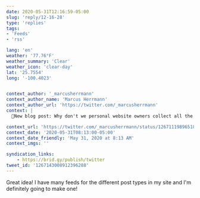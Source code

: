 ```yaml
---
date: 2020-05-31T12:16:59-05:00
slug: 'reply/12-16-28'
type: 'replies'
tags:
- 'Feeds'
- 'rss'

lang: 'en'
weather: '77.76°F'
weather_summary: 'Clear'
weather_icon: 'clear-day'
lat: '25.7554'
long: '-100.4023'


context_author: '_marcusherrmann'
context_author_name: 'Marcus Herrmann'
context_author_url: 'https://twitter.com/_marcusherrmann'
context: |
  📝New blog post: Why don't we personal website owners collect all the feeds we generate at one central place, for example on a /feeds page? A place for RSS feeds of your blog posts, favorited items, or even tweets. Like this: <a href="http://marcus.io/feeds">http://marcus.io/feeds</a>

context_url: 'https://twitter.com/_marcusherrmann/status/1267111989651869696?s=12'
context_date: '2020-05-31T08:13:00-05:00'
context_date_friendly: 'May 31, 2020 at 8:13 AM'
context_imgs: ''

syndication_links:
    - https://brid.gy/publish/twitter
tweet_id: '1267143008912396288'
---
```

Great idea! I have many feeds for the different post types in my site and I'm definitely going to make one!  